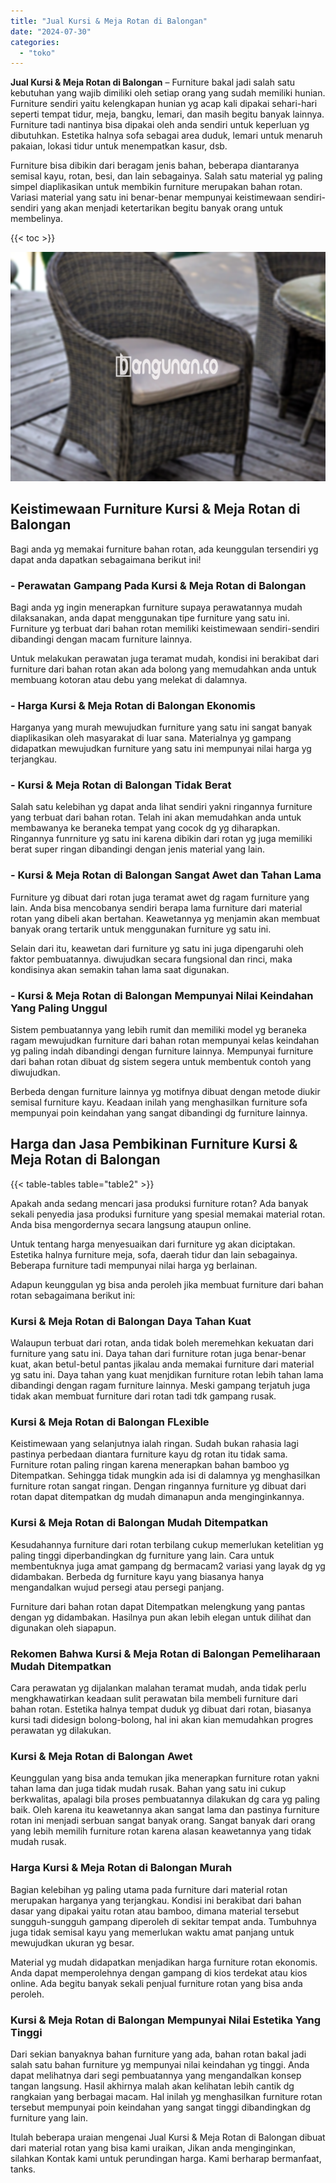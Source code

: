 ```yaml
---
title: "Jual Kursi & Meja Rotan di Balongan"
date: "2024-07-30"
categories: 
  - "toko"
---
```


**Jual Kursi & Meja Rotan di Balongan** – Furniture bakal jadi salah satu kebutuhan yang wajib dimiliki oleh setiap orang yang sudah memiliki hunian. Furniture sendiri yaitu kelengkapan hunian yg acap kali dipakai sehari-hari seperti tempat tidur, meja, bangku, lemari, dan masih begitu banyak lainnya. Furniture tadi nantinya bisa dipakai oleh anda sendiri untuk keperluan yg dibutuhkan. Estetika halnya sofa sebagai area duduk, lemari untuk menaruh pakaian, lokasi tidur untuk menempatkan kasur, dsb.

Furniture bisa dibikin dari beragam jenis bahan, beberapa diantaranya semisal kayu, rotan, besi, dan lain sebagainya. Salah satu material yg paling simpel diaplikasikan untuk membikin furniture merupakan bahan rotan. Variasi material yang satu ini benar-benar mempunyai keistimewaan sendiri-sendiri yang akan menjadi ketertarikan begitu banyak orang untuk membelinya.

{{< toc >}}

![Jual Kursi & Meja Rotan di Balongan](/images/kursi-meja-rotan-murah28.png)

## Keistimewaan Furniture Kursi & Meja Rotan di Balongan

Bagi anda yg memakai furniture bahan rotan, ada keunggulan tersendiri yg dapat anda dapatkan sebagaimana berikut ini!

### \- Perawatan Gampang Pada Kursi & Meja Rotan di Balongan

Bagi anda yg ingin menerapkan furniture supaya perawatannya mudah dilaksanakan, anda dapat menggunakan tipe furniture yang satu ini. Furniture yg terbuat dari bahan rotan memiliki keistimewaan sendiri-sendiri dibandingi dengan macam furniture lainnya.

Untuk melakukan perawatan juga teramat mudah, kondisi ini berakibat dari furniture dari bahan rotan akan ada bolong yang memudahkan anda untuk membuang kotoran atau debu yang melekat di dalamnya.

### \- Harga Kursi & Meja Rotan di Balongan Ekonomis

Harganya yang murah mewujudkan furniture yang satu ini sangat banyak diaplikasikan oleh masyarakat di luar sana. Materialnya yg gampang didapatkan mewujudkan furniture yang satu ini mempunyai nilai harga yg terjangkau.

### \- Kursi & Meja Rotan di Balongan Tidak Berat

Salah satu kelebihan yg dapat anda lihat sendiri yakni ringannya furniture yang terbuat dari bahan rotan. Telah ini akan memudahkan anda untuk membawanya ke beraneka tempat yang cocok dg yg diharapkan. Ringannya funrniture yg satu ini karena dibikin dari rotan yg juga memiliki berat super ringan dibandingi dengan jenis material yang lain.

### \- Kursi & Meja Rotan di Balongan Sangat Awet dan Tahan Lama

Furniture yg dibuat dari rotan juga teramat awet dg ragam furniture yang lain. Anda bisa mencobanya sendiri berapa lama furniture dari material rotan yang dibeli akan bertahan. Keawetannya yg menjamin akan membuat banyak orang tertarik untuk menggunakan furniture yg satu ini.

Selain dari itu, keawetan dari furniture yg satu ini juga dipengaruhi oleh faktor pembuatannya. diwujudkan secara fungsional dan rinci, maka kondisinya akan semakin tahan lama saat digunakan.

### \- Kursi & Meja Rotan di Balongan Mempunyai Nilai Keindahan Yang Paling Unggul

Sistem pembuatannya yang lebih rumit dan memiliki model yg beraneka ragam mewujudkan furniture dari bahan rotan mempunyai kelas keindahan yg paling indah dibandingi dengan furniture lainnya. Mempunyai furniture dari bahan rotan dibuat dg sistem segera untuk membentuk contoh yang diwujudkan.

Berbeda dengan furniture lainnya yg motifnya dibuat dengan metode diukir semisal furniture kayu. Keadaan inilah yang menghasilkan furniture sofa mempunyai poin keindahan yang sangat dibandingi dg furniture lainnya.

## Harga dan Jasa Pembikinan Furniture Kursi & Meja Rotan di Balongan

{{< table-tables table="table2" >}}

Apakah anda sedang mencari jasa produksi furniture rotan? Ada banyak sekali penyedia jasa produksi furniture yang spesial memakai material rotan. Anda bisa mengordernya secara langsung ataupun online.

Untuk tentang harga menyesuaikan dari furniture yg akan diciptakan. Estetika halnya furniture meja, sofa, daerah tidur dan lain sebagainya. Beberapa furniture tadi mempunyai nilai harga yg berlainan.

Adapun keunggulan yg bisa anda peroleh jika membuat furniture dari bahan rotan sebagaimana berikut ini:

### Kursi & Meja Rotan di Balongan Daya Tahan Kuat

Walaupun terbuat dari rotan, anda tidak boleh meremehkan kekuatan dari furniture yang satu ini. Daya tahan dari furniture rotan juga benar-benar kuat, akan betul-betul pantas jikalau anda memakai furniture dari material yg satu ini. Daya tahan yang kuat menjdikan furniture rotan lebih tahan lama dibandingi dengan ragam furniture lainnya. Meski gampang terjatuh juga tidak akan membuat furniture dari rotan tadi tdk gampang rusak.

### Kursi & Meja Rotan di Balongan FLexible

Keistimewaan yang selanjutnya ialah ringan. Sudah bukan rahasia lagi pastinya perbedaan diantara furniture kayu dg rotan itu tidak sama. Furniture rotan paling ringan karena menerapkan bahan bamboo yg Ditempatkan. Sehingga tidak mungkin ada isi di dalamnya yg menghasilkan furniture rotan sangat ringan. Dengan ringannya furniture yg dibuat dari rotan dapat ditempatkan dg mudah dimanapun anda menginginkannya.

### Kursi & Meja Rotan di Balongan Mudah Ditempatkan

Kesudahannya furniture dari rotan terbilang cukup memerlukan ketelitian yg paling tinggi diperbandingkan dg furniture yang lain. Cara untuk membentuknya juga amat gampang dg bermacam2 variasi yang layak dg yg didambakan. Berbeda dg furniture kayu yang biasanya hanya mengandalkan wujud persegi atau persegi panjang.

Furniture dari bahan rotan dapat Ditempatkan melengkung yang pantas dengan yg didambakan. Hasilnya pun akan lebih elegan untuk dilihat dan digunakan oleh siapapun.

### Rekomen Bahwa Kursi & Meja Rotan di Balongan Pemeliharaan Mudah Ditempatkan

Cara perawatan yg dijalankan malahan teramat mudah, anda tidak perlu mengkhawatirkan keadaan sulit perawatan bila membeli furniture dari bahan rotan. Estetika halnya tempat duduk yg dibuat dari rotan, biasanya kursi tadi didesign bolong-bolong, hal ini akan kian memudahkan progres perawatan yg dilakukan.

### Kursi & Meja Rotan di Balongan Awet

Keunggulan yang bisa anda temukan jika menerapkan furniture rotan yakni tahan lama dan juga tidak mudah rusak. Bahan yang satu ini cukup berkwalitas, apalagi bila proses pembuatannya dilakukan dg cara yg paling baik. Oleh karena itu keawetannya akan sangat lama dan pastinya furniture rotan ini menjadi serbuan sangat banyak orang. Sangat banyak dari orang yang lebih memilih furniture rotan karena alasan keawetannya yang tidak mudah rusak.

### Harga Kursi & Meja Rotan di Balongan Murah

Bagian kelebihan yg paling utama pada furniture dari material rotan merupakan harganya yang terjangkau. Kondisi ini berakibat dari bahan dasar yang dipakai yaitu rotan atau bamboo, dimana material tersebut sungguh-sungguh gampang diperoleh di sekitar tempat anda. Tumbuhnya juga tidak semisal kayu yang memerlukan waktu amat panjang untuk mewujudkan ukuran yg besar.

Material yg mudah didapatkan menjadikan harga furniture rotan ekonomis. Anda dapat memperolehnya dengan gampang di kios terdekat atau kios online. Ada begitu banyak sekali penjual furniture rotan yang bisa anda peroleh.

### Kursi & Meja Rotan di Balongan Mempunyai Nilai Estetika Yang Tinggi

Dari sekian banyaknya bahan furniture yang ada, bahan rotan bakal jadi salah satu bahan furniture yg mempunyai nilai keindahan yg tinggi. Anda dapat melihatnya dari segi pembuatannya yang mengandalkan konsep tangan langsung. Hasil akhirnya malah akan kelihatan lebih cantik dg rangkaian yang berbagai macam. Hal inilah yg menghasilkan furniture rotan tersebut mempunyai poin keindahan yang sangat tinggi dibandingkan dg furniture yang lain.

Itulah beberapa uraian mengenai Jual Kursi & Meja Rotan di Balongan dibuat dari material rotan yang bisa kami uraikan, Jikan anda menginginkan, silahkan Kontak kami untuk perundingan harga. Kami berharap bermanfaat, tanks.
